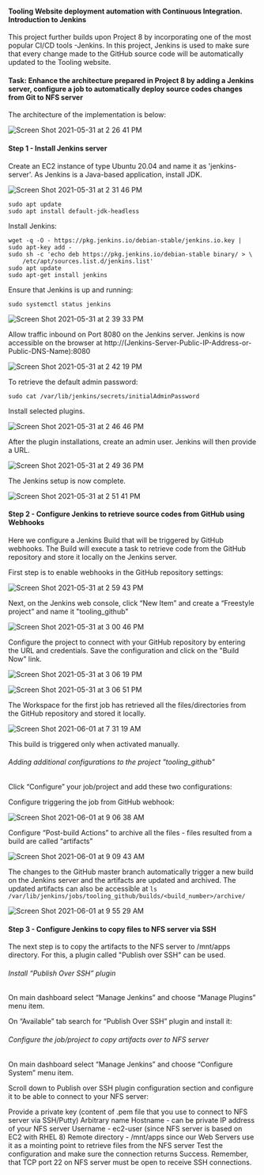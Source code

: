 #### Tooling Website deployment automation with Continuous Integration. Introduction to Jenkins

This project further builds upon Project 8 by incorporating one of the most popular CI/CD tools -Jenkins. In this project, Jenkins is used to make sure that every change made to the GitHub source code will be automatically updated to the Tooling website.

#### Task: Enhance the architecture prepared in Project 8 by adding a Jenkins server, configure a job to automatically deploy source codes changes from Git to NFS server

The architecture of the implementation is below:

![Screen Shot 2021-05-31 at 2 26 41 PM](https://user-images.githubusercontent.com/44268796/120229948-46f0ef80-c21c-11eb-9581-1eaee63823b8.png)


#### Step 1 - Install Jenkins server

Create an EC2 instance of type Ubuntu 20.04 and name it as 'jenkins-server'. As Jenkins is a Java-based application, install JDK.

![Screen Shot 2021-05-31 at 2 31 46 PM](https://user-images.githubusercontent.com/44268796/120230264-ef9f4f00-c21c-11eb-84ed-3c32e71a5bc5.png)


```
sudo apt update
sudo apt install default-jdk-headless
```
Install Jenkins:
```
wget -q -O - https://pkg.jenkins.io/debian-stable/jenkins.io.key | sudo apt-key add -
sudo sh -c 'echo deb https://pkg.jenkins.io/debian-stable binary/ > \
    /etc/apt/sources.list.d/jenkins.list'
sudo apt update
sudo apt-get install jenkins
```
Ensure that Jenkins is up and running:
```
sudo systemctl status jenkins
```

![Screen Shot 2021-05-31 at 2 39 33 PM](https://user-images.githubusercontent.com/44268796/120230768-05f9da80-c21e-11eb-83bf-82f782efded0.png)


Allow traffic inbound on Port 8080 on the Jenkins server. Jenkins is now accessible on the browser at http://(Jenkins-Server-Public-IP-Address-or-Public-DNS-Name):8080
    
![Screen Shot 2021-05-31 at 2 42 19 PM](https://user-images.githubusercontent.com/44268796/120230977-69840800-c21e-11eb-8861-bc203d5aa0a2.png)
    
 To retrieve the default admin password:
 ```
 sudo cat /var/lib/jenkins/secrets/initialAdminPassword
 ```
 
  Install selected plugins. 
 
 ![Screen Shot 2021-05-31 at 2 46 46 PM](https://user-images.githubusercontent.com/44268796/120231262-09419600-c21f-11eb-8bac-d23d036beab5.png)
 
After the plugin installations, create an admin user. Jenkins will then provide a URL.

![Screen Shot 2021-05-31 at 2 49 36 PM](https://user-images.githubusercontent.com/44268796/120231450-6dfcf080-c21f-11eb-9dda-6a590e7d2df9.png)


The Jenkins setup is now complete.

![Screen Shot 2021-05-31 at 2 51 41 PM](https://user-images.githubusercontent.com/44268796/120231594-b87e6d00-c21f-11eb-8f08-9d55feea32ae.png)


#### Step 2 - Configure Jenkins to retrieve source codes from GitHub using Webhooks
 
 Here we configure a Jenkins Build that will be triggered by GitHub webhooks. The Build will execute a task to retrieve code from the GitHub repository and store it locally on the Jenkins server. 
 
First step is to enable webhooks in the GitHub repository settings: 

![Screen Shot 2021-05-31 at 2 59 43 PM](https://user-images.githubusercontent.com/44268796/120315514-72bab680-c2aa-11eb-8ecf-094434a49fbb.png)


Next, on the Jenkins web console, click “New Item” and create a “Freestyle project” and name it "tooling_github"

![Screen Shot 2021-05-31 at 3 00 46 PM](https://user-images.githubusercontent.com/44268796/120315725-a8f83600-c2aa-11eb-8450-62ae2cf0f3a5.png)


Configure the project to connect with your GitHub repository by entering the URL and credentials. Save the configuration and click on the "Build Now" link. 


![Screen Shot 2021-05-31 at 3 06 19 PM](https://user-images.githubusercontent.com/44268796/120315874-ce853f80-c2aa-11eb-83d9-09d0e42185ca.png)



![Screen Shot 2021-05-31 at 3 06 51 PM](https://user-images.githubusercontent.com/44268796/120315886-d1803000-c2aa-11eb-8ca1-f534e6f1fdd8.png)


The Workspace for the first job has retrieved all the files/directories from the GitHub repository and stored it locally.

![Screen Shot 2021-06-01 at 7 31 19 AM](https://user-images.githubusercontent.com/44268796/120316395-5ec38480-c2ab-11eb-88f2-4ddc9ec59f78.png)


This build is triggered only when activated manually. 

###### Adding additional configurations to the project "tooling_github"

Click “Configure” your job/project and add these two configurations: 

Configure triggering the job from GitHub webhook:

![Screen Shot 2021-06-01 at 9 06 38 AM](https://user-images.githubusercontent.com/44268796/120328290-ae5c7d00-c2b8-11eb-9d8f-c705b4a6ea82.png)


Configure “Post-build Actions” to archive all the files - files resulted from a build are called “artifacts”

![Screen Shot 2021-06-01 at 9 09 43 AM](https://user-images.githubusercontent.com/44268796/120328729-1ca13f80-c2b9-11eb-83fb-cf551dc490ac.png)


The changes to the GitHub master branch automatically trigger a new build on the Jenkins server and the artifacts are updated and archived. The updated artifacts can also be accessible at ``` ls /var/lib/jenkins/jobs/tooling_github/builds/<build_number>/archive/ ```

![Screen Shot 2021-06-01 at 9 55 29 AM](https://user-images.githubusercontent.com/44268796/120335485-80c70200-c2bf-11eb-827e-fc9cd3fc319d.png)



#### Step 3 - Configure Jenkins to copy files to NFS server via SSH

The next step is to copy the artifacts to the NFS server to /mnt/apps directory. For this, a plugin called "Publish over SSH" can be used. 

###### Install “Publish Over SSH” plugin 
On main dashboard select “Manage Jenkins” and choose “Manage Plugins” menu item.

On “Available” tab search for “Publish Over SSH” plugin and install it:

###### Configure the job/project to copy artifacts over to NFS server

On main dashboard select “Manage Jenkins” and choose “Configure System” menu item.

Scroll down to Publish over SSH plugin configuration section and configure it to be able to connect to your NFS server:

Provide a private key (content of .pem file that you use to connect to NFS server via SSH/Putty)
Arbitrary name
Hostname - can be private IP address of your NFS server
Username - ec2-user (since NFS server is based on EC2 with RHEL 8)
Remote directory - /mnt/apps since our Web Servers use it as a mointing point to retrieve files from the NFS server
Test the configuration and make sure the connection returns Success. Remember, that TCP port 22 on NFS server must be open to receive SSH connections.



















